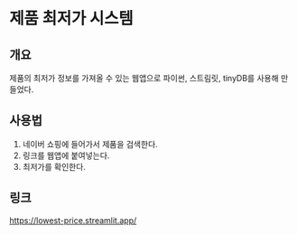 # 제품 최저가 시스템

## 개요
제품의 최저가 정보를 가져올 수 있는 웹앱으로 파이썬, 스트림릿, tinyDB를 사용해 만들었다.

## 사용법
1. 네이버 쇼핑에 들어가서 제품을 검색한다.
2. 링크를 웹앱에 붙여넣는다.
3. 최저가를 확인한다.

## 링크
https://lowest-price.streamlit.app/
